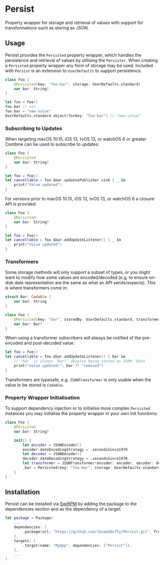 # Persist

Property wrapper for storage and retrieval of values with support for transformations such as storing as JSON.

## Usage

Persist provides the `Persisted` property wrapper, which handles the persistence and retrieval of values by utilising the `Persister`. When creating a `Persisted` property wrapper any form of storage may be used. Included with `Persist` is an extension to `UserDefaults` to support persistence.

```swift
class Foo {
    @Persisted(key: "foo-bar", storage: UserDefaults.standard)
    var bar: String?
}

let foo = Foo()
foo.bar // nil
foo.bar = "new-value"
UserDefaults.standard.object(forKey: "foo-bar") // "new-value"
```

### Subscribing to Updates

When targeting macOS 10.15, iOS 13, tvOS 13, or watchOS 6 or greater Combine can be used to subscribe to updates:

```swift
class Foo {
    @Persisted
    var bar: String?
}

let foo = Foo()
let cancellable = foo.$bar.updatesPublisher.sink { _ in
    print("Value updated")
}
```

For versions prior to macOS 10.15, iOS 13, tvOS 13, or watchOS 6 a closure API is provided:

```swift
class Foo {
    @Persisted
    var bar: String?
}

let foo = Foo()
let cancellable = foo.$bar.addUpdateListener() { _ in
    print("Value updated")
}
```

### Transformers

Some storage methods will only support a subset of types, or you might want to modify how some values are encoded/decoded (e.g. to ensure on-disk date representation are the same as what an API sends/expects). This is where transformers come in:

```swift
struct Bar: Codable {
    var baz: String
}

class Foo {
    @Persisted(key: "bar", storedBy: UserDefaults.standard, transformer: JSONTransformer())
    var bar: Bar?
}
```

When using a transformer subscribers will always be notified of the pre-encoded and post-decoded value:

```swift
let foo = Foo()
let cancellable = foo.$bar.addUpdateListener() { bar in
    // `bar` is always `Bar?` despite being stored as JSON `Data`
    print("Value updated:", bar ?? "removed")
}
```

Transformers are typesafe, e.g. `JSONTransformer` is only usable when the value to be stored is `Codable`.

### Property Wrapper Initialisation

To support dependency injection or to initialise more complex `Persisted` instances you may initialise the property wrapper in your own init functions:

```swift
class Foo {
    @Persisted
    var bar: String?

    init() {
        let encoder = JSONEncoder()
        encoder.dateEncodingStrategy = .secondsSince1970
        let decoder = JSONDecoder()
        decoder.dateDecodingStrategy = .secondsSince1970
        let transformer = JSONTransformer(encoder: encoder, decoder: decoder)
        _bar = Persisted(key: "foo-bar", storage: UserDefaults.standard, transformer: transformer)
    }
}
```

## Installation

Persist can be installed via [SwiftPM](https://github.com/apple/swift-package-manager) by adding the package to the dependencies section and as the dependency of a target:

```swift
let package = Package(
    ...
    dependencies: [
        .package(url: "https://github.com/JosephDuffy/Persist.git", from: "0.1.0"),
    ],
    targets: [
        .target(name: "MyApp", dependencies: ["Persist"]),
    ],
    ...
)
```
